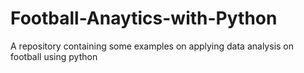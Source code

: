 # Football-Anaytics-with-Python
A repository containing some examples on applying data analysis on football using python
